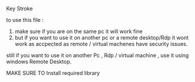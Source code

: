 Key Stroke 

to use this file :
1. make sure if you are on the same pc it will work fine
2.  but if you want to use it on another pc or a remote desktop/Rdp it wont work as accpected as remote / virtual machenes have security issues.

still if you want to use it on another Pc , Rdp / virtual machine , use it using windows Remote Desktop. 

MAKE SURE TO Install required library
